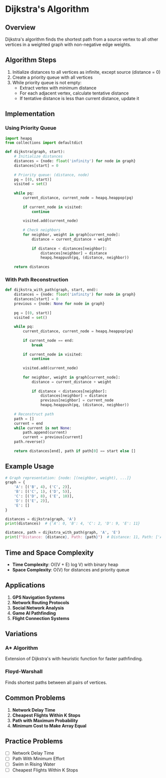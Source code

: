 # Dijkstra's Algorithm

## Overview

Dijkstra's algorithm finds the shortest path from a source vertex to all other vertices in a weighted graph with non-negative edge weights.

## Algorithm Steps

1. Initialize distances to all vertices as infinite, except source (distance = 0)
2. Create a priority queue with all vertices
3. While priority queue is not empty:
   - Extract vertex with minimum distance
   - For each adjacent vertex, calculate tentative distance
   - If tentative distance is less than current distance, update it

## Implementation

### Using Priority Queue

```python
import heapq
from collections import defaultdict

def dijkstra(graph, start):
    # Initialize distances
    distances = {node: float('infinity') for node in graph}
    distances[start] = 0
    
    # Priority queue: (distance, node)
    pq = [(0, start)]
    visited = set()
    
    while pq:
        current_distance, current_node = heapq.heappop(pq)
        
        if current_node in visited:
            continue
        
        visited.add(current_node)
        
        # Check neighbors
        for neighbor, weight in graph[current_node]:
            distance = current_distance + weight
            
            if distance < distances[neighbor]:
                distances[neighbor] = distance
                heapq.heappush(pq, (distance, neighbor))
    
    return distances
```

### With Path Reconstruction

```python
def dijkstra_with_path(graph, start, end):
    distances = {node: float('infinity') for node in graph}
    distances[start] = 0
    previous = {node: None for node in graph}
    
    pq = [(0, start)]
    visited = set()
    
    while pq:
        current_distance, current_node = heapq.heappop(pq)
        
        if current_node == end:
            break
        
        if current_node in visited:
            continue
        
        visited.add(current_node)
        
        for neighbor, weight in graph[current_node]:
            distance = current_distance + weight
            
            if distance < distances[neighbor]:
                distances[neighbor] = distance
                previous[neighbor] = current_node
                heapq.heappush(pq, (distance, neighbor))
    
    # Reconstruct path
    path = []
    current = end
    while current is not None:
        path.append(current)
        current = previous[current]
    path.reverse()
    
    return distances[end], path if path[0] == start else []
```

## Example Usage

```python
# Graph representation: {node: [(neighbor, weight), ...]}
graph = {
    'A': [('B', 4), ('C', 2)],
    'B': [('C', 1), ('D', 5)],
    'C': [('D', 8), ('E', 10)],
    'D': [('E', 2)],
    'E': []
}

distances = dijkstra(graph, 'A')
print(distances)  # {'A': 0, 'B': 4, 'C': 2, 'D': 9, 'E': 11}

distance, path = dijkstra_with_path(graph, 'A', 'E')
print(f"Distance: {distance}, Path: {path}")  # Distance: 11, Path: ['A', 'C', 'D', 'E']
```

## Time and Space Complexity

- **Time Complexity**: O((V + E) log V) with binary heap
- **Space Complexity**: O(V) for distances and priority queue

## Applications

1. **GPS Navigation Systems**
2. **Network Routing Protocols**
3. **Social Network Analysis**
4. **Game AI Pathfinding**
5. **Flight Connection Systems**

## Variations

### A* Algorithm

Extension of Dijkstra's with heuristic function for faster pathfinding.

### Floyd-Warshall

Finds shortest paths between all pairs of vertices.

## Common Problems

1. **Network Delay Time**
2. **Cheapest Flights Within K Stops**
3. **Path with Maximum Probability**
4. **Minimum Cost to Make Array Equal**

## Practice Problems

- [ ] Network Delay Time
- [ ] Path With Minimum Effort
- [ ] Swim in Rising Water
- [ ] Cheapest Flights Within K Stops

